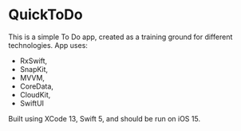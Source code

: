 # QuickToDo

This is a simple To Do app, created as a training ground for different technologies.
App uses:
  - RxSwift, 
  - SnapKit, 
  - MVVM, 
  - CoreData,
  - CloudKit,
  - SwiftUI
  
  Built using XCode 13, Swift 5, and should be run on iOS 15.

